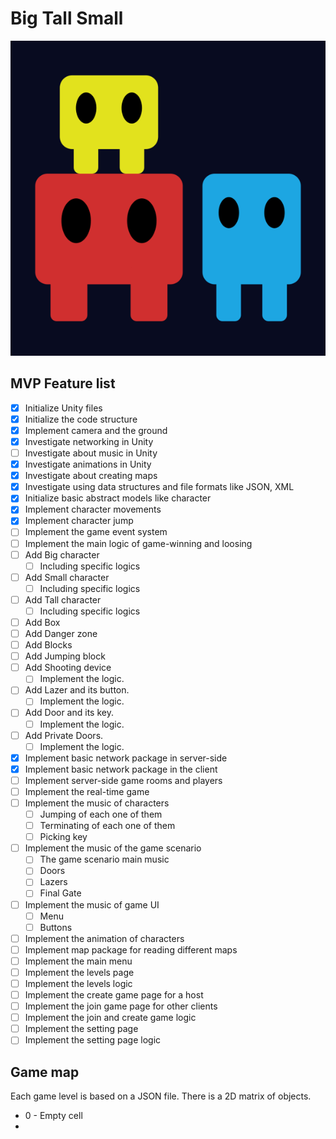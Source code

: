 # Big Tall Small

![Untitled](Docs/Untitled.png)

## MVP Feature list

- [X]  Initialize Unity files
- [X]  Initialize the code structure
- [X]  Implement camera and the ground
- [X]  Investigate networking in Unity
- [ ]  Investigate about music in Unity
- [X]  Investigate animations in Unity
- [X]  Investigate about creating maps
- [X]  Investigate using data structures and file formats like JSON, XML
- [X]  Initialize basic abstract models like character
- [X]  Implement character movements
- [X]  Implement character jump
- [ ]  Implement the game event system
- [ ]  Implement the main logic of game-winning and loosing
- [ ]  Add Big character
    - [ ]  Including specific logics
- [ ]  Add Small character
    - [ ]  Including specific logics
- [ ]  Add Tall character
    - [ ]  Including specific logics
- [ ]  Add Box
- [ ]  Add Danger zone
- [ ]  Add Blocks
- [ ]  Add Jumping block
- [ ]  Add Shooting device
    - [ ]  Implement the logic.
- [ ]  Add Lazer and its button.
    - [ ]  Implement the logic.
- [ ]  Add Door and its key.
    - [ ]  Implement the logic.
- [ ]  Add Private Doors.
    - [ ]  Implement the logic.
- [X]  Implement basic network package in server-side
- [X]  Implement basic network package in the client
- [ ]  Implement server-side game rooms and players
- [ ]  Implement the real-time game
- [ ]  Implement the music of characters
    - [ ]  Jumping of each one of them
    - [ ]  Terminating of each one of them
    - [ ]  Picking key
- [ ]  Implement the music of the game scenario
    - [ ]  The game scenario main music
    - [ ]  Doors
    - [ ]  Lazers
    - [ ]  Final Gate
- [ ]  Implement the music of game UI
    - [ ]  Menu
    - [ ]  Buttons
- [ ]  Implement the animation of characters
- [ ]  Implement map package for reading different maps
- [ ]  Implement the main menu
- [ ]  Implement the levels page
- [ ]  Implement the levels logic
- [ ]  Implement the create game page for a host
- [ ]  Implement the join game page for other clients
- [ ]  Implement the join and create game logic
- [ ]  Implement the setting page
- [ ]  Implement the setting page logic

## Game map

Each game level is based on a JSON file. There is a 2D matrix of objects.

- 0 - Empty cell
- 

